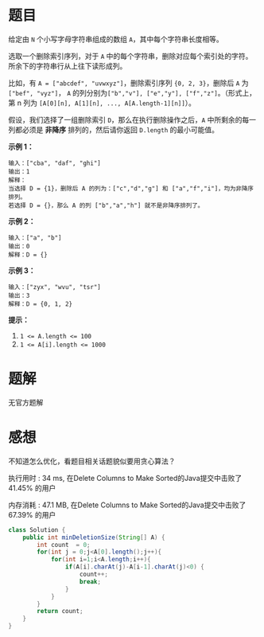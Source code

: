 # 题目

给定由 `N` 个小写字母字符串组成的数组 `A`，其中每个字符串长度相等。

选取一个删除索引序列，对于 `A` 中的每个字符串，删除对应每个索引处的字符。 所余下的字符串行从上往下读形成列。

比如，有 `A = ["abcdef", "uvwxyz"]`，删除索引序列 `{0, 2, 3}`，删除后 `A` 为`["bef", "vyz"]`， `A` 的列分别为`["b","v"], ["e","y"], ["f","z"]`。（形式上，第 n 列为 `[A[0][n], A[1][n], ..., A[A.length-1][n]]`）。

假设，我们选择了一组删除索引 `D`，那么在执行删除操作之后，`A` 中所剩余的每一列都必须是 **非降序** 排列的，然后请你返回 `D.length` 的最小可能值。

**示例 1：**

```
输入：["cba", "daf", "ghi"]
输出：1
解释：
当选择 D = {1}，删除后 A 的列为：["c","d","g"] 和 ["a","f","i"]，均为非降序排列。
若选择 D = {}，那么 A 的列 ["b","a","h"] 就不是非降序排列了。
```

**示例 2：**

```
输入：["a", "b"]
输出：0
解释：D = {}
```

**示例 3：**

```
输入：["zyx", "wvu", "tsr"]
输出：3
解释：D = {0, 1, 2}
```

**提示：**

1. `1 <= A.length <= 100`
2. `1 <= A[i].length <= 1000`

# 题解

无官方题解

# 感想

不知道怎么优化，看题目相关话题貌似要用贪心算法？

执行用时 : 34 ms, 在Delete Columns to Make Sorted的Java提交中击败了41.45% 的用户

内存消耗 : 47.1 MB, 在Delete Columns to Make Sorted的Java提交中击败了67.39% 的用户

```java
class Solution {
    public int minDeletionSize(String[] A) {
        int count  = 0;
        for(int j = 0;j<A[0].length();j++){
            for(int i=1;i<A.length;i++){
                if(A[i].charAt(j)-A[i-1].charAt(j)<0) {
                    count++;
                    break;
                }
            }
        }
        return count;
    }
}
```

